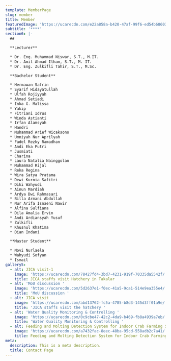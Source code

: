 ```yaml
---
template: MemberPage
slug: member
title: Member
featuredImage: 'https://ucarecdn.com/e22a858a-b420-47af-99f6-ed54b6860333/'
subtitle: '****'
section6: |-
  ## 

  **Lecturer**

  * Dr. Eng. Muhammad Niswar, S.T., M.IT.
  * Dr. Amil Ahmad Ilham, S.T., M. IT.
  * Dr. Eng. Zulkifli Tahir, S.T., M.Sc.

  **Bachelor Student** 

  * Hermawan Safrin
  * Syarif Hidayatullah
  * Ulfah Rojiyyah
  * Ahmad Setiadi
  * Inka G. Malissa
  * Yakip
  * Fitriani Idrus
  * Winda Astianti
  * Irfan Alamsyah
  * Handri
  * Muhammad Arief Wicaksono
  * Umniyah Nur Aprilyah
  * Fadel Rezky Ramadhan
  * Andi Eka Putri
  * Jusmiati
  * Charina
  * Laura Natalia Nainggolan
  * Muhammad Rijal
  * Reka Regina
  * Wira Satya Pratama
  * Dewi Kurnia Safitri
  * Diki Wahyudi
  * Ainun Mardiah
  * Ardya Dwi Rahmasari
  * Billa Armani Abdullah
  * Nur Arifa Isnaeni Nawir
  * Alfina Sulfiana
  * Dila Amalia Ervin
  * Andi Ardiansyah Yusuf
  * Zulkifli
  * Khusnul Khatima
  * Dian Indani

  **Master Student** 

  * Novi Nurlaela
  * Wahyudi Sofyan
  * Ismail
gallery5: 
  - alt: JICA visit-1
    image: 'https://ucarecdn.com/78427fd4-3bd7-4231-919f-70335da5542f/'
    title: JICA staffs visit Hatchery in Takalar
  - alt: 'MoU discussion '
    image: 'https://ucarecdn.com/5d2637e1-f0ec-41a5-9ca1-514e9ea355e4/'
    title: 'MoU discussion '
  - alt: JICA visit
    image: 'https://ucarecdn.com/abd13762-fc5a-4785-b8d3-145d3ff01a9e/'
    title: 'JICA staffs visit the hatchery '
  - alt: 'Water Quality Monitoring & Controlling '
    image: 'https://ucarecdn.com/0c9cbe47-42c2-4da9-b469-fb8a4939a7eb/'
    title: 'Water Quality Monitoring & Controlling '
  - alt: Feeding and Molting Detection System for Indoor Crab Farming Setup
    image: 'https://ucarecdn.com/a7432fac-8eec-48ba-95cd-558adb2c7a41/'
    title: Feeding and Molting Detection System for Indoor Crab Farming Setup
meta:
  description: This is a meta description.
  title: Contact Page
---
```


